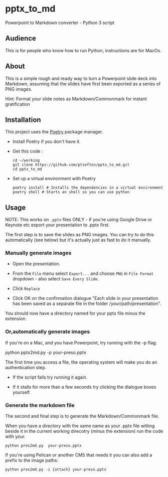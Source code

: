 # pptx_to_md

Powerpoint to Markdown converter - Python 3 script


## Audience

This is for people who know how to run Python, instructions are for MacOs.

## About 

This is a simple rough and ready way to turn a Powerpoint slide deck into Markdown, assuming that the slides have first been exported as a series of PNG images.

Hint: Format your slide notes as Markdown/Commonmark for instant gratification

## Installation

This project uses the [Poetry](https://python-poetry.org/) package manager. 

* Install Poetry if you don't have it.

* Get this code :
   ```
   cd ~/working
   git clone https://github.com/ptsefton/pptx_to_md.git
   cd pptx_to_md
   ```

* Set up a virtual environment with Poetry
  ```
  poetry install # Installs the dependencies in a virtual environment
  poetry shell # Starts an shell so you can use python
  ```

## Usage

NOTE: This works on `.pptx` files ONLY - if you're using Google Drive or Keynote etc export your presentation to .pptx first.

The first step is to save the slides as PNG images. You can try to do this automatically (see below) but it's actually just as fast to do it manually.

### Manually generate images

* Open the presentation.

* From the `File` menu select `Export...` and choose `PNG` in `File Format` dropdown - also select `Save Every Slide`.

*  Click `Replace`

* Click OK on the confirmation dialogue "Each slide in your presentation has been saved as a separate file in the folder /your/path/presentation".

You should now have a directory named for your pptx file minus the extension.

### Or,automatically generate images

If you're on a Mac, and you have Powerpoint, try running with the -p flag:

   python pptx2md.py -p your-preso.pptx 

The first time you access a file, the operating system will make you do an authentication step.

*  If the script fails try running it again. 

*  If it stalls for more than a few seconds try clicking the dialogue boxes yourself.


### Generate the markdown file

The second and final step is to generate the Markdown/Commonmark file.   

When you have a directory with the same name as your .pptx file witting beside it in the current working direcotry (minus the extension) run the code with your.

    python pres2md.py  your-preso.pptx 


If you're using Pelican or another CMS that needs it you can also add a prefix to the image paths:

    python pres2md.py -i {attach} your-preso.pptx 





